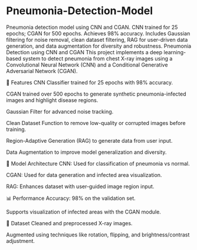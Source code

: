 # Pneumonia-Detection-Model
Pneumonia detection model using CNN and CGAN. CNN trained for 25 epochs; CGAN for 500 epochs. Achieves 98% accuracy. Includes Gaussian filtering for noise removal, clean dataset filtering, RAG for user-driven data generation, and data augmentation for diversity and robustness.
Pneumonia Detection using CNN and CGAN
This project implements a deep learning-based system to detect pneumonia from chest X-ray images using a Convolutional Neural Network (CNN) and a Conditional Generative Adversarial Network (CGAN).

🚀 Features
CNN Classifier trained for 25 epochs with 98% accuracy.

CGAN trained over 500 epochs to generate synthetic pneumonia-infected images and highlight disease regions.

Gaussian Filter for advanced noise tracking.

Clean Dataset Function to remove low-quality or corrupted images before training.

Region-Adaptive Generation (RAG) to generate data from user input.

Data Augmentation to improve model generalization and diversity.

🧠 Model Architecture
CNN: Used for classification of pneumonia vs normal.

CGAN: Used for data generation and infected area visualization.

RAG: Enhances dataset with user-guided image region input.

📊 Performance
Accuracy: 98% on the validation set.

Supports visualization of infected areas with the CGAN module.

📁 Dataset
Cleaned and preprocessed X-ray images.

Augmented using techniques like rotation, flipping, and brightness/contrast adjustment.
